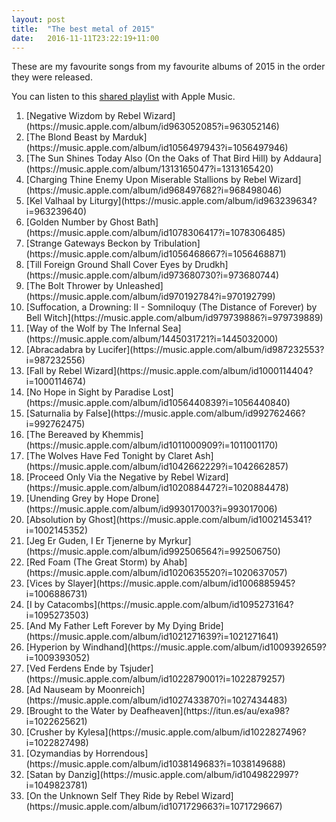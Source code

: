 ```yaml
---
layout: post
title:  "The best metal of 2015"
date:   2016-11-11T23:22:19+11:00
---
```


These are my favourite songs from my favourite albums of 2015 in the order they were released.

You can listen to this [shared playlist][] with Apple Music.

[shared playlist]: https://music.apple.com/playlist/idpl.f17adb19513c43c7addfefd45a329991

1. <!-- 2015-01-17 --> [Negative Wizdom by Rebel Wizard](https://music.apple.com/album/id963052085?i=963052146)
1. <!-- 2015-01-19 --> [The Blond Beast by Marduk](https://music.apple.com/album/id1056497943?i=1056497946)
1. <!-- 2015-01-19 --> [The Sun Shines Today Also (On the Oaks of That Bird Hill) by Addaura](https://music.apple.com/album/1313165047?i=1313165420)
1. <!-- 2015-02-17 --> [Charging Thine Enemy Upon Miserable Stallions by Rebel Wizard](https://music.apple.com/album/id968497682?i=968498046)
1. <!-- 2015-03-24 --> [Kel Valhaal by Liturgy](https://music.apple.com/album/id963239634?i=963239640)
1. <!-- 2015-04-10 --> [Golden Number by Ghost Bath](https://music.apple.com/album/id1078306417?i=1078306485)
1. <!-- 2015-04-20 --> [Strange Gateways Beckon by Tribulation](https://music.apple.com/album/id1056468667?i=1056468871)
1. <!-- 2015-04-20 --> [Till Foreign Ground Shall Cover Eyes by Drudkh](https://music.apple.com/album/id973680730?i=973680744)
1. <!-- 2015-04-24 --> [The Bolt Thrower by Unleashed](https://music.apple.com/album/id970192784?i=970192799)
1. <!-- 2015-04-28 --> [Suffocation, a Drowning: II - Somniloquy (The Distance of Forever) by Bell Witch](https://music.apple.com/album/id979739886?i=979739889)
1. <!-- 2015-05-04 --> [Way of the Wolf by The Infernal Sea](https://music.apple.com/album/1445031721?i=1445032000)
1. <!-- 2015-05-25 --> [Abracadabra by Lucifer](https://music.apple.com/album/id987232553?i=987232556)
1. <!-- 2015-05-29 --> [Fall by Rebel Wizard](https://music.apple.com/album/id1000114404?i=1000114674)
1. <!-- 2015-05-29 --> [No Hope in Sight by Paradise Lost](https://music.apple.com/album/id1056440839?i=1056440840)
1. <!-- 2015-06-16 --> [Saturnalia by False](https://music.apple.com/album/id992762466?i=992762475)
1. <!-- 2015-07-07 --> [The Bereaved by Khemmis](https://music.apple.com/album/id1011000909?i=1011001170)
1. <!-- 2015-07-08 --> [The Wolves Have Fed Tonight by Claret Ash](https://music.apple.com/album/id1042662229?i=1042662857)
1. <!-- 2015-07-17 --> [Proceed Only Via the Negative by Rebel Wizard](https://music.apple.com/album/id1020884472?i=1020884478)
1. <!-- 2015-07-24 --> [Unending Grey by Hope Drone](https://music.apple.com/album/id993017003?i=993017006)
1. <!-- 2015-08-21 --> [Absolution by Ghost](https://music.apple.com/album/id1002145341?i=1002145352)
1. <!-- 2015-08-21 --> [Jeg Er Guden, I Er Tjenerne by Myrkur](https://music.apple.com/album/id992506564?i=992506750)
1. <!-- 2015-08-28 --> [Red Foam (The Great Storm) by Ahab](https://music.apple.com/album/id1020635520?i=1020637057)
1. <!-- 2015-09-11 --> [Vices by Slayer](https://music.apple.com/album/id1006885945?i=1006886731)
1. <!-- 2015-09-12 --> [I by Catacombs](https://music.apple.com/album/id1095273164?i=1095273503)
1. <!-- 2015-09-18 --> [And My Father Left Forever by My Dying Bride](https://music.apple.com/album/id1021271639?i=1021271641)
1. <!-- 2015-09-18 --> [Hyperion by Windhand](https://music.apple.com/album/id1009392659?i=1009393052)
1. <!-- 2015-09-18 --> [Ved Ferdens Ende by Tsjuder](https://music.apple.com/album/id1022879001?i=1022879257)
1. <!-- 2015-09-19 --> [Ad Nauseam by Moonreich](https://music.apple.com/album/id1027433870?i=1027434483)
1. <!-- 2015-10-02 --> [Brought to the Water by Deafheaven](https://itun.es/au/exa98?i=1022625621)
1. <!-- 2015-10-02 --> [Crusher by Kylesa](https://music.apple.com/album/id1022827496?i=1022827498)
1. <!-- 2015-10-27 --> [Ozymandias by Horrendous](https://music.apple.com/album/id1038149683?i=1038149688)
1. <!-- 2015-11-27 --> [Satan by Danzig](https://music.apple.com/album/id1049822997?i=1049823781)
1. <!-- 2015-12-11 --> [On the Unknown Self They Ride by Rebel Wizard](https://music.apple.com/album/id1071729663?i=1071729667)
